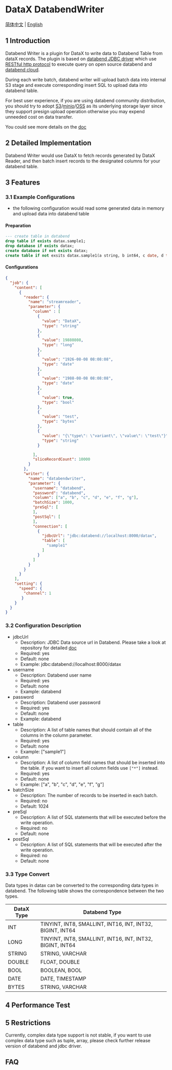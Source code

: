 # DataX DatabendWriter
[简体中文](./databendwriter-CN.md) | [English](./databendwriter.md)

## 1 Introduction
Databend Writer is a plugin for DataX to write data to Databend Table from dataX records.
The plugin is based on [databend JDBC driver](https://github.com/databendcloud/databend-jdbc) which use [RESTful http protocol](https://databend.rs/doc/integrations/api/rest)
to execute query on open source databend and [databend cloud](https://app.databend.com/).

During each write batch, databend writer will upload batch data into internal S3 stage and execute corresponding insert SQL to upload data into databend table.

For best user experience, if you are using databend community distribution, you should try to adopt [S3](https://aws.amazon.com/s3/)/[minio](https://min.io/)/[OSS](https://www.alibabacloud.com/product/object-storage-service) as its underlying storage layer since 
they support presign upload operation otherwise you may expend unneeded cost on data transfer.

You could see more details on the [doc](https://databend.rs/doc/deploy/deploying-databend)

## 2 Detailed Implementation
Databend Writer would use DataX to fetch records generated by DataX Reader, and then batch insert records to the designated columns for your databend table.

## 3 Features
### 3.1 Example Configurations
* the following configuration would read some generated data in memory and upload data into databend table

#### Preparation
```sql
--- create table in databend
drop table if exists datax.sample1;
drop database if exists datax;
create database if not exists datax;
create table if not exsits datax.sample1(a string, b int64, c date, d timestamp, e bool, f string, g variant);
```

#### Configurations
```json
{
  "job": {
    "content": [
      {
        "reader": {
          "name": "streamreader",
          "parameter": {
            "column" : [
              {
                "value": "DataX",
                "type": "string"
              },
              {
                "value": 19880808,
                "type": "long"
              },
              {
                "value": "1926-08-08 08:08:08",
                "type": "date"
              },
              {
                "value": "1988-08-08 08:08:08",
                "type": "date"
              },
              {
                "value": true,
                "type": "bool"
              },
              {
                "value": "test",
                "type": "bytes"
              },
              {
                "value": "{\"type\": \"variant\", \"value\": \"test\"}",
                "type": "string"
              }

            ],
            "sliceRecordCount": 10000
          }
        },
        "writer": {
          "name": "databendwriter",
          "parameter": {
            "username": "databend",
            "password": "databend",
            "column": ["a", "b", "c", "d", "e", "f", "g"],
            "batchSize": 1000,
            "preSql": [
            ],
            "postSql": [
            ],
            "connection": [
              {
                "jdbcUrl": "jdbc:databend://localhost:8000/datax",
                "table": [
                  "sample1"
                ]
              }
            ]
          }
        }
      }
    ],
    "setting": {
      "speed": {
        "channel": 1
       }
    }
  }
}
```

### 3.2 Configuration Description
* jdbcUrl
  * Description: JDBC Data source url in Databend. Please take a look at repository for detailed [doc](https://github.com/databendcloud/databend-jdbc)
  * Required: yes
  * Default: none
  * Example: jdbc:databend://localhost:8000/datax
* username
  * Description: Databend user name
  * Required: yes
  * Default: none
  * Example: databend
* password
  * Description: Databend user password
  * Required: yes
  * Default: none
  * Example: databend
* table
  * Description: A list of table names that should contain all of the columns in the column parameter.
  * Required: yes
  * Default: none
  * Example: ["sample1"]
* column
  * Description: A list of column field names that should be inserted into the table. if you want to insert all column fields use `["*"]` instead.
  * Required: yes
  * Default: none
  * Example: ["a", "b", "c", "d", "e", "f", "g"]
* batchSize
  * Description: The number of records to be inserted in each batch.
  * Required: no
  * Default: 1024
* preSql
  * Description: A list of SQL statements that will be executed before the write operation.
  * Required: no
  * Default: none
* postSql
  * Description: A list of SQL statements that will be executed after the write operation.
  * Required: no
  * Default: none

### 3.3 Type Convert
Data types in datax can be converted to the corresponding data types in databend. The following table shows the correspondence between the two types.

| DataX Type | Databend Type                                             |
|------------|-----------------------------------------------------------|
| INT        | TINYINT, INT8, SMALLINT, INT16, INT, INT32, BIGINT, INT64 |
| LONG       | TINYINT, INT8, SMALLINT, INT16, INT, INT32, BIGINT, INT64 |
| STRING     | STRING, VARCHAR                                           |
| DOUBLE     | FLOAT, DOUBLE                                             |
| BOOL       | BOOLEAN, BOOL                                             |
| DATE       | DATE, TIMESTAMP                                           |
| BYTES      | STRING, VARCHAR                                           |


## 4 Performance Test


## 5 Restrictions
Currently, complex data type support is not stable, if you want to use complex data type such as tuple, array, please check further release version of databend and jdbc driver.

## FAQ

